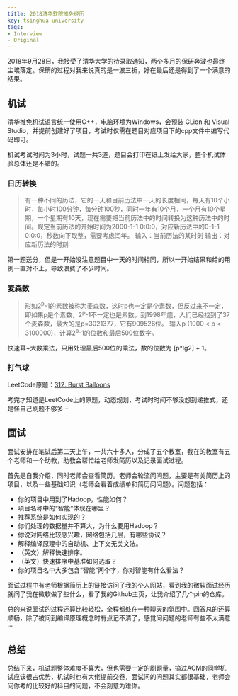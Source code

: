 ```yaml
---
title: 2018清华软院推免经历
key: tsinghua-university
tags:
- Interview
- Original
---
```


2018年9月28日，我接受了清华大学的待录取通知，两个多月的保研奔波也最终尘埃落定。保研的过程对我来说真的是一波三折，好在最后还是得到了一个满意的结果。

<!--more-->

## 机试 ##

清华推免机试语言统一使用C++，电脑环境为Windows，会预装 CLion 和 Visual Studio，并提前创建好了项目，考试时仅需在题目对应项目下的cpp文件中编写代码即可。

机试考试时间为3小时，试题一共3道，题目会打印在纸上发给大家，整个机试体验总体还是不错的。

### 日历转换 ###

> 有一种不同的历法，它的一天和目前历法中一天的长度相同，每天有10个小时，每小时100分钟，每分钟100秒，同时一年有10个月，一个月有10个星期，一个星期有10天，现在需要把当前历法中的时间转换为这种历法中的时间。规定当前历法的开始时间为2000-1-1 0:0:0，对应新历法中的0-1-1 0:0:0，秒数向下取整，需要考虑闰年。
> 输入：当前历法的某时刻
> 输出：对应新历法的时刻

第一题送分，但是一开始没注意题目中一天的时间相同，所以一开始结果和给的用例一直对不上，导致浪费了不少时间。

### 麦森数 ###

> 形如2<sup>p</sup>-1的素数被称为麦森数，这时p也一定是个素数，但反过来不一定，即如果p是个素数，2<sup>p</sup>-1不一定也是素数。到1998年底，人们已经找到了37个麦森数，最大的是p=3021377，它有909526位。
> 输入p (1000 < p < 3100000)，计算2<sup>p</sup>-1的位数和最后500位数字。

快速幂+大数乘法，只用处理最后500位的乘法，数的位数为 [p\*lg2] + 1。

### 打气球 ###

LeetCode原题：[312. Burst Balloons](https://leetcode.com/problems/burst-balloons/description/)

考完才知道是LeetCode上的原题，动态规划，考试时时间不够没想到递推式，还是怪自己刷题不够多···

## 面试 ##

面试安排在笔试后第二天上午，一共六十多人，分成了五个教室，我在的教室有五个老师和一个助教，助教会帮忙给老师发简历以及记录面试过程。

首先是自我介绍，同时老师会查看简历。老师会轮流问问题，主要是有关简历上的项目，以及一些基础知识（老师会看着成绩单和简历问问题）。问题包括：

- 你的项目中用到了Hadoop，性能如何？
- 项目名称中的“智能“体现在哪里？
- 推荐系统是如何实现的？
- 你们处理的数据量并不算大，为什么要用Hadoop？
- 你说对网络比较感兴趣，网络包括几层，有哪些协议？
- 解释编译原理中的自动机、上下文无关文法。
- （英文）解释快速排序。
- （英文）快速排序中基准如何选取？
- 你的项目名中大多包含“智能”两个字，你对智能有什么看法？

面试过程中有老师根据简历上的链接访问了我的个人网站，看到我的微软面试经历就问了我在微软做了些什么，看了我的Github主页，让我介绍了几个pin的仓库。

总的来说面试的过程还算比较轻松，全程都处在一种聊天的氛围中。回答总的还算顺畅，除了被问到编译原理概念时有点记不清了，感觉问问题的老师有些不太满意···

## 总结 ##

总结下来，机试题整体难度不算大，但也需要一定的刷题量，搞过ACM的同学机试应该很占优势，机试时也有大佬提前交卷，面试问的问题其实都很基础，老师会问你考的比较好的科目的问题，不会刻意为难你。
